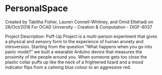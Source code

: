 # PersonalSpace

Created by Tabitha Fisher, Lauren Connell-Whitney, and  Omid Ettehadi on 28/Oct/2018 For OCAD University - Creation & Computation - DIGF-6037

Project Description: Puff-Up Project is a multi-person experiment that gives a physical and sensory form to the experience of human anxiety and introversion. Starting from the question “What happens when you go into panic mode?” we built a wearable Arduino device that measures the proximity of the people around you. When someone gets too close the plastic collar puffs up like the neck of a frightened lizard and a mood indicator flips from a calming blue colour to an aggressive red. 